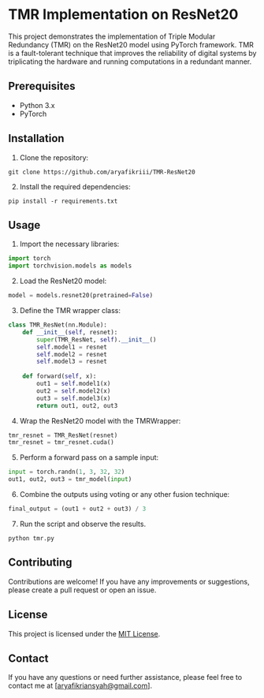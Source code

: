 # TMR Implementation on ResNet20

This project demonstrates the implementation of Triple Modular Redundancy (TMR) on the ResNet20 model using PyTorch framework. TMR is a fault-tolerant technique that improves the reliability of digital systems by triplicating the hardware and running computations in a redundant manner.

## Prerequisites

- Python 3.x
- PyTorch

## Installation

1. Clone the repository:

```shell
git clone https://github.com/aryafikriii/TMR-ResNet20
```

2. Install the required dependencies:

```shell
pip install -r requirements.txt
```

## Usage

1. Import the necessary libraries:

```python
import torch
import torchvision.models as models
```

2. Load the ResNet20 model:

```python
model = models.resnet20(pretrained=False)
```

3. Define the TMR wrapper class:

```python
class TMR_ResNet(nn.Module):
    def __init__(self, resnet):
        super(TMR_ResNet, self).__init__()
        self.model1 = resnet
        self.model2 = resnet
        self.model3 = resnet
        
    def forward(self, x):
        out1 = self.model1(x)
        out2 = self.model2(x)
        out3 = self.model3(x)
        return out1, out2, out3
```

4. Wrap the ResNet20 model with the TMRWrapper:

```python
tmr_resnet = TMR_ResNet(resnet)
tmr_resnet = tmr_resnet.cuda()
```

5. Perform a forward pass on a sample input:

```python
input = torch.randn(1, 3, 32, 32)
out1, out2, out3 = tmr_model(input)
```

6. Combine the outputs using voting or any other fusion technique:

```python
final_output = (out1 + out2 + out3) / 3
```

7. Run the script and observe the results.

```shell
python tmr.py
```

## Contributing

Contributions are welcome! If you have any improvements or suggestions, please create a pull request or open an issue.

## License

This project is licensed under the [MIT License](LICENSE).

## Contact

If you have any questions or need further assistance, please feel free to contact me at [aryafikriansyah@gmail.com].
